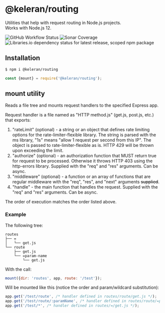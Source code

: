 # @keleran/routing

Utilities that help with request routing in Node.js projects.  
Works with Node.js 12.

![GitHub Workflow Status](https://img.shields.io/github/workflow/status/dchekanov/routing/Test)
![Sonar Coverage](https://img.shields.io/sonar/coverage/dchekanov_routing?server=https%3A%2F%2Fsonarcloud.io&sonarVersion=8.0)
![Libraries.io dependency status for latest release, scoped npm package](https://img.shields.io/librariesio/release/npm/@keleran/routing)

## Installation

```bash
$ npm i @keleran/routing
```

```javascript
const {mount} = require('@keleran/routing');
```

## mount utility

Reads a file tree and mounts request handlers to the specified Express app.

Request handler is a file named as "HTTP method.js" (get.js, post.js, etc.) that exports:

1. "rateLimit" (optional) - a string or an object that defines rate limiting options 
for the rate-limiter-flexible library. The string is parsed with the ms library, 
"1s" means "allow 1 request per second from this IP". 
The object is passed to rate-limiter-flexible as is. HTTP 429 will be thrown upon exceeding the limit.
2. "authorize" (optional) - an authorization function that MUST return true for request to be processed.
Otherwise it throws HTTP 403 using the http-errors library. Supplied with the "req" and "res" arguments. Can be async.
3. "middleware" (optional) - a function or an array of functions that are regular middleware 
with the "req", "res", and "next" arguments ~~supplied~~.
4. "handle" - the main function that handles the request. Supplied with the "req" and "res" arguments. Can be async.

The order of execution matches the order listed above.

### Example

The following tree:

```
routes
├── =
│   └── get.js
└── route
    ├── get.js
    └── =param-name
        └── get.js
``` 

With the call:

```javascript
mount({dir: 'routes', app, route: '/test'});
```
 
Will be mounted like this (notice the order and param/wildcard substitution):
 
```javascript
app.get('/test/route', /* handler defined in routes/route/get.js */);
app.get('/test/route/:paramName', /* handler defined in routes/route/=param-name/get.js */);
app.get('/test/*', /* handler defined in routes/=/get.js */);
```
